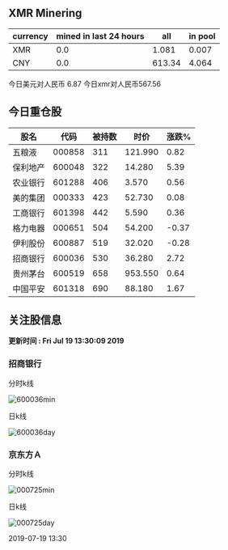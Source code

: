 ## XMR Minering

|currency|mined in last 24 hours|all|in pool|
|---|---|---|---|
|XMR|0.0|1.081|0.007|
|CNY|0.0|613.34|4.064|

今日美元对人民币 6.87	今日xmr对人民币567.56


## 今日重仓股 

|股名|代码|被持数|时价|涨跌%|
|---|---|---|---|---|
|五粮液|000858|311|121.990|0.82|
|保利地产|600048|322|14.280|5.39|
|农业银行|601288|406|3.570|0.56|
|美的集团|000333|423|52.730|0.08|
|工商银行|601398|442|5.590|0.36|
|格力电器|000651|504|54.200|-0.37|
|伊利股份|600887|519|32.020|-0.28|
|招商银行|600036|530|36.280|2.72|
|贵州茅台|600519|658|953.550|0.64|
|中国平安|601318|690|88.180|1.67|

## 关注股信息
**更新时间 : Fri Jul 19 13:30:09 2019**
### 招商银行 
分时k线

![600036min](http://image.sinajs.cn/newchart/min/n/sh600036.gif)

日k线

![600036day](http://image.sinajs.cn/newchart/daily/n/sh600036.gif)

### 京东方Ａ 
分时k线

![000725min](http://image.sinajs.cn/newchart/min/n/sz000725.gif)

日k线

![000725day](http://image.sinajs.cn/newchart/daily/n/sz000725.gif)

2019-07-19 13:30